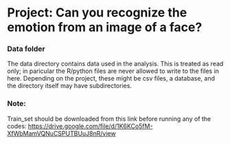 # Project: Can you recognize the emotion from an image of a face?

### Data folder

The data directory contains data used in the analysis. This is treated as read only; in paricular the R/python files are never allowed to write to the files in here. Depending on the project, these might be csv files, a database, and the directory itself may have subdirectories.

### Note:

Train_set should be downloaded from this link before running any of the codes:
https://drive.google.com/file/d/1K6KCo5fM-XfWbMamVQNuCSPUTBUuJ8nR/view
